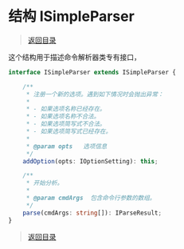 # 结构 ISimpleParser

> [返回目录](./index.md)

这个结构用于描述命令解析器类专有接口，

```ts
interface ISimpleParser extends ISimpleParser {

    /**
     * 注册一个新的选项。遇到如下情况时会抛出异常：
     *
     * - 如果选项名称已经存在。
     * - 如果选项名称不合法。
     * - 如果选项简写式不合法。
     * - 如果选项简写式已经存在。
     *
     * @param opts   选项信息
     */
    addOption(opts: IOptionSetting): this;

    /**
     * 开始分析。
     *
     * @param cmdArgs  包含命令行参数的数组。
     */
    parse(cmdArgs: string[]): IParseResult;
}
```

> [返回目录](./index.md)
